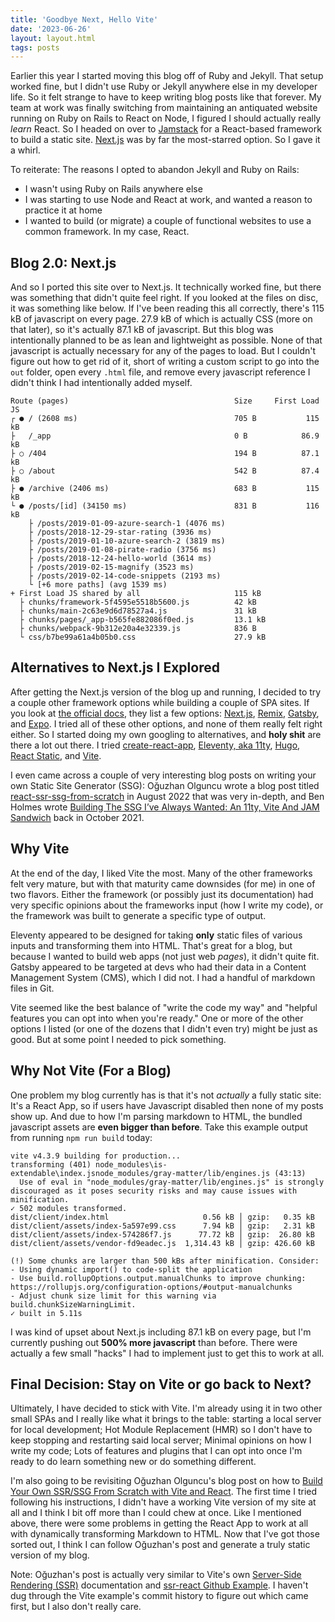 ```yaml
---
title: 'Goodbye Next, Hello Vite'
date: '2023-06-26'
layout: layout.html
tags: posts
---
```


Earlier this year I started moving this blog off of Ruby and Jekyll. That setup worked fine, but I didn't use Ruby or Jekyll anywhere else in my developer life. So it felt strange to have to keep writing blog posts like that forever. My team at work was finally switching from maintaining an antiquated website running on Ruby on Rails to React on Node, I figured I should actually really *learn* React. So I headed on over to [Jamstack](https://jamstack.org/) for a React-based framework to build a static site. [Next.js](https://nextjs.org) was by far the most-starred option. So I gave it a whirl.

To reiterate: The reasons I opted to abandon Jekyll and Ruby on Rails:

* I wasn't using Ruby on Rails anywhere else
* I was starting to use Node and React at work, and wanted a reason to practice it at home
* I wanted to build (or migrate) a couple of functional websites to use a common framework. In my case, React.

## Blog 2.0: Next.js

And so I ported this site over to Next.js. It technically worked fine, but there was something that didn't quite feel right. If you looked at the files on disc, it was something like below. If I've been reading this all correctly, there's 115 kB of javascript on every page. 27.9 kB of which is actually CSS (more on that later), so it's actually 87.1 kB of javascript. But this blog was intentionally planned to be as lean and lightweight as possible. None of that javascript is actually necessary for any of the pages to load. But I couldn't figure out how to get rid of it, short of writing a custom script to go into the `out` folder, open every `.html` file, and remove every javascript reference I didn't think I had intentionally added myself.

```
Route (pages)                                     Size     First Load JS
┌ ● / (2608 ms)                                   705 B           115 kB
├   /_app                                         0 B            86.9 kB
├ ○ /404                                          194 B          87.1 kB
├ ○ /about                                        542 B          87.4 kB
├ ● /archive (2406 ms)                            683 B           115 kB
└ ● /posts/[id] (34150 ms)                        831 B           116 kB
    ├ /posts/2019-01-09-azure-search-1 (4076 ms)
    ├ /posts/2018-12-29-star-rating (3936 ms)
    ├ /posts/2019-01-10-azure-search-2 (3819 ms)
    ├ /posts/2019-01-08-pirate-radio (3756 ms)
    ├ /posts/2018-12-24-hello-world (3614 ms)
    ├ /posts/2019-02-15-magnify (3523 ms)
    ├ /posts/2019-02-14-code-snippets (2193 ms)
    └ [+6 more paths] (avg 1539 ms)
+ First Load JS shared by all                     115 kB
  ├ chunks/framework-5f4595e5518b5600.js          42 kB
  ├ chunks/main-2c63e9d6d78527a4.js               31 kB
  ├ chunks/pages/_app-b565fe882086f0ed.js         13.1 kB
  ├ chunks/webpack-9b312e20a4e32339.js            836 B
  └ css/b7be99a61a4b05b0.css                      27.9 kB
```

## Alternatives to Next.js I Explored

After getting the Next.js version of the blog up and running, I decided to try a couple other framework options while building a couple of SPA sites. If you look at [the official docs](https://react.dev/learn/start-a-new-react-project), they list a few options: [Next.js](https://nextjs.org/), [Remix](https://remix.run/), [Gatsby](https://www.gatsbyjs.com/), and [Expo](https://expo.dev/). I tried all of these other options, and none of them really felt right either. So I started doing my own googling to alternatives, and **holy shit** are there a lot out there. I tried [create-react-app](https://create-react-app.dev/), [Eleventy, aka 11ty](https://www.11ty.dev/), [Hugo](https://gohugo.io/), [React Static](https://github.com/react-static/react-static), and [Vite](https://vitejs.dev/).

I even came across a couple of very interesting blog posts on writing your own Static Site Generator (SSG): Oğuzhan Olguncu wrote a blog post titled [react-ssr-ssg-from-scratch](https://ogzhanolguncu.com/blog/react-ssr-ssg-from-scratch) in August 2022 that was very in-depth, and Ben Holmes wrote [Building The SSG I’ve Always Wanted: An 11ty, Vite And JAM Sandwich](https://www.smashingmagazine.com/2021/10/building-ssg-11ty-vite-jam-sandwich) back in October 2021.

## Why Vite

At the end of the day, I liked Vite the most. Many of the other frameworks felt very mature, but with that maturity came downsides (for me) in one of two flavors. Either the framework (or possibly just its documentation) had very specific opinions about the frameworks input (how I write my code), or the framework was built to generate a specific type of output.

Eleventy appeared to be designed for taking **only** static files of various inputs and transforming them into HTML. That's great for a blog, but because I wanted to build web apps (not just web *pages*), it didn't quite fit. Gatsby appeared to be targeted at devs who had their data in a Content Management System (CMS), which I did not. I had a handful of markdown files in Git.

Vite seemed like the best balance of "write the code my way" and "helpful features you can opt into when you're ready." One or more of the other options I listed (or one of the dozens that I didn't even try) might be just as good. But at some point I needed to pick something.

## Why Not Vite (For a Blog)

One problem my blog currently has is that it's not *actually* a fully static site: It's a React App, so if users have Javascript disabled then none of my posts show up. And due to how I'm parsing markdown to HTML, the bundled javascript assets are **even bigger than before**. Take this example output from running `npm run build` today:

```
vite v4.3.9 building for production...
transforming (401) node_modules\is-extendable\index.jsnode_modules/gray-matter/lib/engines.js (43:13)
  Use of eval in "node_modules/gray-matter/lib/engines.js" is strongly discouraged as it poses security risks and may cause issues with minification.
✓ 502 modules transformed.
dist/client/index.html                     0.56 kB │ gzip:   0.35 kB
dist/client/assets/index-5a597e99.css      7.94 kB │ gzip:   2.31 kB
dist/client/assets/index-574286f7.js      77.72 kB │ gzip:  26.80 kB
dist/client/assets/vendor-fd9eadec.js  1,314.43 kB │ gzip: 426.60 kB

(!) Some chunks are larger than 500 kBs after minification. Consider:
- Using dynamic import() to code-split the application
- Use build.rollupOptions.output.manualChunks to improve chunking: https://rollupjs.org/configuration-options/#output-manualchunks
- Adjust chunk size limit for this warning via build.chunkSizeWarningLimit.
✓ built in 5.11s
```

I was kind of upset about Next.js including 87.1 kB on every page, but I'm currently pushing out **500% more javascript** than before. There were actually a few small "hacks" I had to implement just to get this to work at all.

## Final Decision: Stay on Vite or go back to Next?

Ultimately, I have decided to stick with Vite. I'm already using it in two other small SPAs and I really like what it brings to the table: starting a local server for local development; Hot Module Replacement (HMR) so I don't have to keep stopping and restarting said local server; Minimal opinions on how I write my code; Lots of features and plugins that I can opt into once I'm ready to do learn something new or do something different.

I'm also going to be revisiting Oğuzhan Olguncu's blog post on how to [Build Your Own SSR/SSG From Scratch with Vite and React](https://ogzhanolguncu.com/blog/react-ssr-ssg-from-scratch). The first time I tried following his instructions, I didn't have a working Vite version of my site at all and I think I bit off more than I could chew at once. Like I mentioned above, there were some problems in getting the React App to work at all with dynamically transforming Markdown to HTML. Now that I've got those sorted out, I think I can follow Oğuzhan's post and generate a truly static version of my blog.

Note: Oğuzhan's post is actually very similar to Vite's own [Server-Side Rendering (SSR)](https://vitejs.dev/guide/ssr.html) documentation and [ssr-react Github Example](https://github.com/vitejs/vite-plugin-react/tree/main/playground/ssr-react). I haven't dug through the Vite example's commit history to figure out which came first, but I also don't really care.